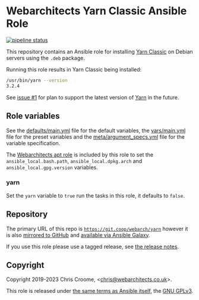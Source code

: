 # Webarchitects Yarn Classic Ansible Role

[![pipeline status](https://git.coop/webarch/yarn/badges/master/pipeline.svg)](https://git.coop/webarch/yarn/-/commits/master)

This repository contains an Ansible role for installing [Yarn Classic](https://classic.yarnpkg.com/en/) on Debian servers using the `.deb` package.

Running this role results in Yarn Classic being installed:

```bash
/usr/bin/yarn --version
3.2.4
```

See [issue #1](https://git.coop/webarch/yarn/-/issues/1) for plan to support the latest version of [Yarn](https://yarnpkg.com/) in the future.

## Role variables

See the [defaults/main.yml](defaults/main.yml) file for the default variables, the [vars/main.yml](vars/main.yml) file for the preset variables and the [meta/argument_specs.yml](meta/argument_specs.yml) file for the variable specification.

The [Webarchitects apt role](https://git.coop/webarch/apt) is included by this role to set the `ansible_local.bash.path`, `ansible_local.dpkg.arch` and `ansible_local.gpg.version` variables.

### yarn

Set the `yarn` variable to `true` run the tasks in this role, it defaults to `false`.

## Repository

The primary URL of this repo is [`https://git.coop/webarch/yarn`](https://git.coop/webarch/yarn) however it is also [mirrored to GitHub](https://github.com/webarch-coop/ansible-role-yarn) and [available via Ansible Galaxy](https://galaxy.ansible.com/chriscroome/yarn).

If you use this role please use a tagged release, see [the release notes](https://git.coop/webarch/yarn/-/releases).

## Copyright

Copyright 2019-2023 Chris Croome, &lt;[chris@webarchitects.co.uk](mailto:chris@webarchitects.co.uk)&gt;.

This role is released under [the same terms as Ansible itself](https://github.com/ansible/ansible/blob/devel/COPYING), the [GNU GPLv3](LICENSE).
